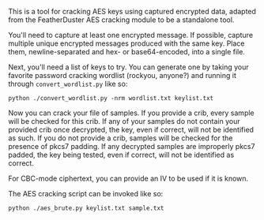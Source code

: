This is a tool for cracking AES keys using captured encrypted data, adapted from the FeatherDuster AES cracking module to be a standalone tool.

You'll need to capture at least one encrypted message. If possible, capture multiple unique encrypted messages produced with the same key. Place them, newline-separated and hex- or base64-encoded, into a single file.

Next, you'll need a list of keys to try. You can generate one by taking your favorite password cracking wordlist (rockyou, anyone?) and running it through `convert_wordlist.py` like so:

`python ./convert_wordlist.py -nrm wordlist.txt keylist.txt`

Now you can crack your file of samples. If you provide a crib, every sample will be checked for this crib. If any of your samples do not contain your provided crib once decrypted, the key, even if correct, will not be identified as such. If you do not provide a crib, samples will be checked for the presence of pkcs7 padding. If any decrypted samples are improperly pkcs7 padded, the key being tested, even if correct, will not be identified as correct.

For CBC-mode ciphertext, you can provide an IV to be used if it is known.

The AES cracking script can be invoked like so:

`python ./aes_brute.py keylist.txt sample.txt`
